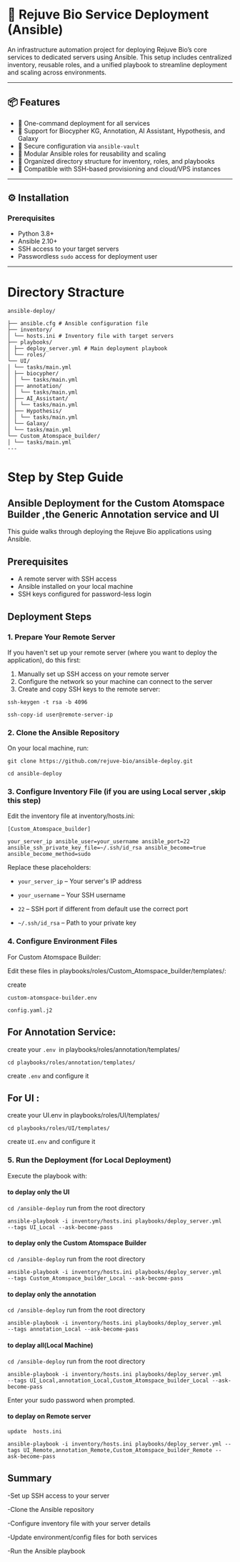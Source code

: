 # 🧠 Rejuve Bio Service Deployment (Ansible)

An infrastructure automation project for deploying Rejuve Bio’s core services to dedicated servers using Ansible. This setup includes centralized inventory, reusable roles, and a unified playbook to streamline deployment and scaling across environments.

---

## 📦 Features

- 🚀 One-command deployment for all services  
- 🧬 Support for Biocypher KG, Annotation, AI Assistant, Hypothesis, and Galaxy  
- 🔐 Secure configuration via `ansible-vault`  
- 🔁 Modular Ansible roles for reusability and scaling  
- 📂 Organized directory structure for inventory, roles, and playbooks  
- 🧰 Compatible with SSH-based provisioning and cloud/VPS instances  

---

## ⚙️ Installation

### Prerequisites

- Python 3.8+  
- Ansible 2.10+  
- SSH access to your target servers  
- Passwordless `sudo` access for deployment user  

---
# Directory Stracture
```
ansible-deploy/

├── ansible.cfg # Ansible configuration file
├── inventory/
│ └── hosts.ini # Inventory file with target servers
├── playbooks/
│ ├── deploy_server.yml # Main deployment playbook
│ └── roles/
└── UI/
│ └── tasks/main.yml
│ ├── biocypher/
│ │ └── tasks/main.yml
│ ├── annotation/
│ │ └── tasks/main.yml
│ ├── AI_Assistant/
│ │ └── tasks/main.yml
│ ├── Hypothesis/
│ │ └── tasks/main.yml
│ └── Galaxy/
│ └── tasks/main.yml
└── Custom_Atomspace_builder/
│ └── tasks/main.yml
---
```
# Step by Step Guide

## Ansible Deployment for the  Custom Atomspace Builder ,the Generic Annotation service and UI

This guide walks through deploying the Rejuve Bio applications using Ansible.

## Prerequisites

- A remote server with SSH access
- Ansible installed on your local machine
- SSH keys configured for password-less login

## Deployment Steps

### 1. Prepare Your Remote Server

If you haven't set up your remote server (where you want to deploy the application), do this first:

1. Manually set up SSH access on your remote server
2. Configure the network so your machine can connect to the server
3. Create and copy SSH keys to the remote server:

```ssh-keygen -t rsa -b 4096```

```ssh-copy-id user@remote-server-ip```

### 2. Clone the Ansible Repository

On your local machine, run:

```git clone https://github.com/rejuve-bio/ansible-deploy.git```

```cd ansible-deploy```

### 3. Configure Inventory File (if you are using Local server ,skip this step)

Edit the inventory file at inventory/hosts.ini:

```[Custom_Atomspace_builder]```

```your_server_ip ansible_user=your_username ansible_port=22 ansible_ssh_private_key_file=~/.ssh/id_rsa ansible_become=true ansible_become_method=sudo```

Replace these placeholders:

- `your_server_ip` – Your server's IP address

- `your_username` – Your SSH username

- `22` – SSH port if different from default use the correct port

- `~/.ssh/id_rsa` – Path to your private key


### 4. Configure Environment Files
For Custom Atomspace Builder:

Edit these files in playbooks/roles/Custom_Atomspace_builder/templates/:

create 

```custom-atomspace-builder.env```

```config.yaml.j2```

## For Annotation Service:
create your  ```.env ```in playbooks/roles/annotation/templates/

```cd playbooks/roles/annotation/templates/```

create ```.env``` and configure it

## For UI :
create your  UI.env in playbooks/roles/UI/templates/

```cd playbooks/roles/UI/templates/```

create ```UI.env``` and configure it

### 5. Run the Deployment (for Local Deployment)

Execute the playbook with:

#### to deplay only the UI

```cd /ansible-deploy``` run from the root directory

```ansible-playbook -i inventory/hosts.ini playbooks/deploy_server.yml   --tags UI_Local --ask-become-pass```

#### to deplay only the Custom Atomspace Builder

```cd /ansible-deploy``` run from the root directory

```ansible-playbook -i inventory/hosts.ini playbooks/deploy_server.yml   --tags Custom_Atomspace_builder_Local --ask-become-pass```

#### to deplay only the annotation

```cd /ansible-deploy``` run from the root directory

```ansible-playbook -i inventory/hosts.ini playbooks/deploy_server.yml   --tags annotation_Local --ask-become-pass```

#### to deplay all(Local Machine)

```cd /ansible-deploy``` run from the root directory

```ansible-playbook -i inventory/hosts.ini playbooks/deploy_server.yml   --tags UI_Local,annotation_Local,Custom_Atomspace_builder_Local --ask-become-pass```

Enter your sudo password when prompted.

#### to deplay on Remote server

```update  hosts.ini```

```ansible-playbook -i inventory/hosts.ini playbooks/deploy_server.yml --tags UI_Remote,annotation_Remote,Custom_Atomspace_builder_Remote --ask-become-pass```

## Summary
-Set up SSH access to your server

-Clone the Ansible repository

-Configure inventory file with your server details

-Update environment/config files for both services

-Run the Ansible playbook






